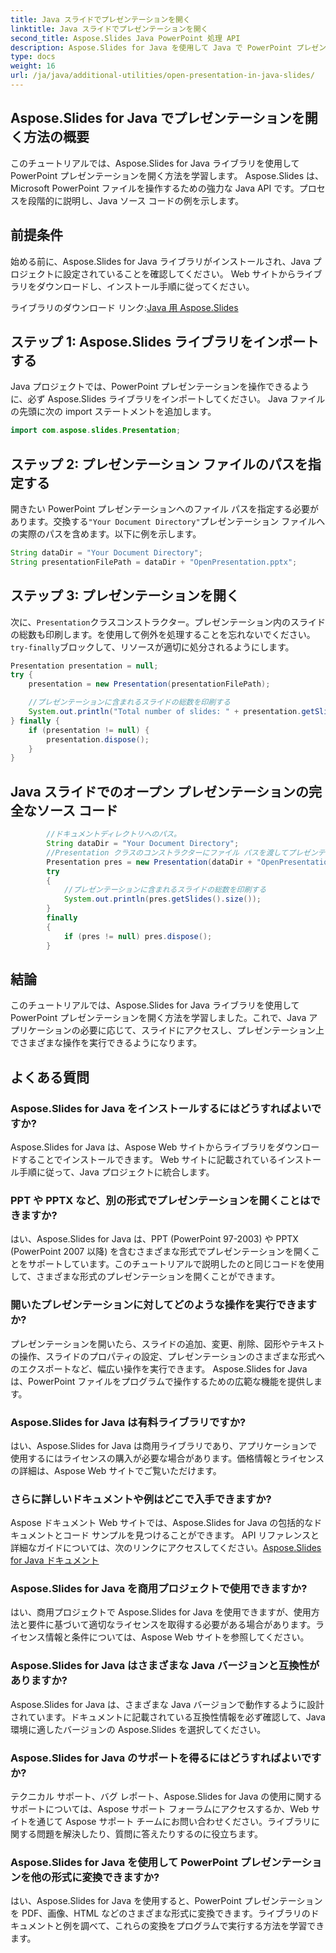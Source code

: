 ```yaml
---
title: Java スライドでプレゼンテーションを開く
linktitle: Java スライドでプレゼンテーションを開く
second_title: Aspose.Slides Java PowerPoint 処理 API
description: Aspose.Slides for Java を使用して Java で PowerPoint プレゼンテーションを開く方法を学びます。プレゼンテーションを効率的に処理するためのソース コード例を含むステップバイステップ ガイド。
type: docs
weight: 16
url: /ja/java/additional-utilities/open-presentation-in-java-slides/
---
```


## Aspose.Slides for Java でプレゼンテーションを開く方法の概要

このチュートリアルでは、Aspose.Slides for Java ライブラリを使用して PowerPoint プレゼンテーションを開く方法を学習します。 Aspose.Slides は、Microsoft PowerPoint ファイルを操作するための強力な Java API です。プロセスを段階的に説明し、Java ソース コードの例を示します。

## 前提条件

始める前に、Aspose.Slides for Java ライブラリがインストールされ、Java プロジェクトに設定されていることを確認してください。 Web サイトからライブラリをダウンロードし、インストール手順に従ってください。

ライブラリのダウンロード リンク:[Java 用 Aspose.Slides](https://releases.aspose.com/slides/java/)

## ステップ 1: Aspose.Slides ライブラリをインポートする

Java プロジェクトでは、PowerPoint プレゼンテーションを操作できるように、必ず Aspose.Slides ライブラリをインポートしてください。 Java ファイルの先頭に次の import ステートメントを追加します。

```java
import com.aspose.slides.Presentation;
```

## ステップ 2: プレゼンテーション ファイルのパスを指定する

開きたい PowerPoint プレゼンテーションへのファイル パスを指定する必要があります。交換する`"Your Document Directory"`プレゼンテーション ファイルへの実際のパスを含めます。以下に例を示します。

```java
String dataDir = "Your Document Directory";
String presentationFilePath = dataDir + "OpenPresentation.pptx";
```

## ステップ 3: プレゼンテーションを開く

次に、`Presentation`クラスコンストラクター。プレゼンテーション内のスライドの総数も印刷します。を使用して例外を処理することを忘れないでください。`try-finally`ブロックして、リソースが適切に処分されるようにします。

```java
Presentation presentation = null;
try {
    presentation = new Presentation(presentationFilePath);

    //プレゼンテーションに含まれるスライドの総数を印刷する
    System.out.println("Total number of slides: " + presentation.getSlides().size());
} finally {
    if (presentation != null) {
        presentation.dispose();
    }
}
```

## Java スライドでのオープン プレゼンテーションの完全なソース コード

```java
        //ドキュメントディレクトリへのパス。
        String dataDir = "Your Document Directory";
        //Presentation クラスのコンストラクターにファイル パスを渡してプレゼンテーション ファイルを開きます。
        Presentation pres = new Presentation(dataDir + "OpenPresentation.pptx");
        try
        {
            //プレゼンテーションに含まれるスライドの総数を印刷する
            System.out.println(pres.getSlides().size());
        }
        finally
        {
            if (pres != null) pres.dispose();
        }
```

## 結論

このチュートリアルでは、Aspose.Slides for Java ライブラリを使用して PowerPoint プレゼンテーションを開く方法を学習しました。これで、Java アプリケーションの必要に応じて、スライドにアクセスし、プレゼンテーション上でさまざまな操作を実行できるようになります。

## よくある質問

### Aspose.Slides for Java をインストールするにはどうすればよいですか?

Aspose.Slides for Java は、Aspose Web サイトからライブラリをダウンロードすることでインストールできます。 Web サイトに記載されているインストール手順に従って、Java プロジェクトに統合します。

### PPT や PPTX など、別の形式でプレゼンテーションを開くことはできますか?

はい、Aspose.Slides for Java は、PPT (PowerPoint 97-2003) や PPTX (PowerPoint 2007 以降) を含むさまざまな形式でプレゼンテーションを開くことをサポートしています。このチュートリアルで説明したのと同じコードを使用して、さまざまな形式のプレゼンテーションを開くことができます。

### 開いたプレゼンテーションに対してどのような操作を実行できますか?

プレゼンテーションを開いたら、スライドの追加、変更、削除、図形やテキストの操作、スライドのプロパティの設定、プレゼンテーションのさまざまな形式へのエクスポートなど、幅広い操作を実行できます。 Aspose.Slides for Java は、PowerPoint ファイルをプログラムで操作するための広範な機能を提供します。

### Aspose.Slides for Java は有料ライブラリですか?

はい、Aspose.Slides for Java は商用ライブラリであり、アプリケーションで使用するにはライセンスの購入が必要な場合があります。価格情報とライセンスの詳細は、Aspose Web サイトでご覧いただけます。

### さらに詳しいドキュメントや例はどこで入手できますか?

 Aspose ドキュメント Web サイトでは、Aspose.Slides for Java の包括的なドキュメントとコード サンプルを見つけることができます。 API リファレンスと詳細なガイドについては、次のリンクにアクセスしてください。[Aspose.Slides for Java ドキュメント](https://reference.aspose.com/slides/java/)

### Aspose.Slides for Java を商用プロジェクトで使用できますか?

はい、商用プロジェクトで Aspose.Slides for Java を使用できますが、使用方法と要件に基づいて適切なライセンスを取得する必要がある場合があります。ライセンス情報と条件については、Aspose Web サイトを参照してください。

### Aspose.Slides for Java はさまざまな Java バージョンと互換性がありますか?

Aspose.Slides for Java は、さまざまな Java バージョンで動作するように設計されています。ドキュメントに記載されている互換性情報を必ず確認して、Java 環境に適したバージョンの Aspose.Slides を選択してください。

### Aspose.Slides for Java のサポートを得るにはどうすればよいですか?

テクニカル サポート、バグ レポート、Aspose.Slides for Java の使用に関するサポートについては、Aspose サポート フォーラムにアクセスするか、Web サイトを通じて Aspose サポート チームにお問い合わせください。ライブラリに関する問題を解決したり、質問に答えたりするのに役立ちます。

### Aspose.Slides for Java を使用して PowerPoint プレゼンテーションを他の形式に変換できますか?

はい、Aspose.Slides for Java を使用すると、PowerPoint プレゼンテーションを PDF、画像、HTML などのさまざまな形式に変換できます。ライブラリのドキュメントと例を調べて、これらの変換をプログラムで実行する方法を学習できます。